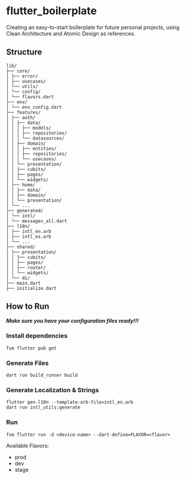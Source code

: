 
#  flutter_boilerplate
Creating an easy-to-start boilerplate for future personal projects, using Clean Architecture and Atomic Design as references.  
##  Structure
```
lib/
├── core/
│ ├── error/
│ ├── usecases/
│ └── utils/
│ └── config/
│ └── flavors.dart
├── env/
│ └── env_config.dart
├── features/
│ ├── auth/
│ │ ├── data/
│ │ │ ├── models/
│ │ │ ├── repositories/
│ │ │ └── datasources/
│ │ ├── domain/
│ │ │ ├── entities/
│ │ │ ├── repositories/
│ │ │ └── usecases/
│ │ └── presentation/
│ │ ├── cubits/
│ │ ├── pages/
│ │ └── widgets/
│ ├── home/
│ │ ├── data/
│ │ ├── domain/
│ │ └── presentation/
│ └── ...
├── generated/
│ └── intl/
│ └── messages_all.dart
├── l10n/
│ ├── intl_en.arb
│ ├── intl_es.arb
│ └── ...
├── shared/
| ├── presentation/
│ │ ├── cubits/
│ │ ├── pages/
│ │ ├── router/
│ │ └── widgets/
│ └── di/
├── main.dart
├── initialize.dart
```

##  How to Run
_**Make sure you have your configuration files ready!!!**_

### Install dependencies
```
fvm flutter pub get
```
### Generate Files
```
dart run build_runner build
```
### Generate Localization & Strings
```
flutter gen-l10n --template-arb-file=intl_en.arb
dart run intl_utils:generate
```

### Run
```
fvm flutter run -d <device-name> --dart-define=FLAVOR=<flavor>
```

Available Flavors: 
- prod
- dev
- stage